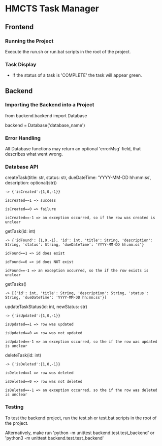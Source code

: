 # HMCTS Task Manager

## Frontend

### Running the Project

Execute the run.sh or run.bat scripts in the root of the project.

### Task Display

- If the status of a task is 'COMPLETE' the task will appear green.

## Backend

### Importing the Backend into a Project

from backend.backend import Database

backend = Database('database_name')

### Error Handling

All Database functions may return an optional 'errorMsg' field, that describes what went wrong.

### Database API

createTask(title: str, status: str, dueDateTime: 'YYYY-MM-DD hh:mm:ss', description: optional(str))

    -> {'isCreated':{1,0,-1}}

    isCreated==1 => success

    isCreated==0 => failure

    isCreated==-1 => an exception occurred, so if the row was created is unclear

getTask(id: int)

    -> {'idFound': {1,0,-1}, 'id': int, 'title': String, 'description': String, 'status': String, 'dueDateTime': 'YYYY-MM-DD hh:mm:ss'}

    idFound==1 => id does exist

    idFound==0 => id does NOT exist

    idFound==-1 => an exception occurred, so the if the row exists is unclear

getTasks()

    -> [{'id': int, 'title': String, 'description': String, 'status': String, 'dueDateTime': 'YYYY-MM-DD hh:mm:ss'}]

updateTaskStatus(id: int, newStatus: str)

    -> {'isUpdated':{1,0,-1}}

    isUpdated==1 => row was updated

    isUpdated==0 => row was not updated

    isUpdated==-1 => an exception occurred, so the if the row was updated is unclear

deleteTask(id: int)

    -> {'isDeleted':{1,0,-1}}

    isDeleted==1 => row was deleted

    isDeleted==0 => row was not deleted
    
    isDeleted==-1 => an exception occurred, so the if the row was deleted is unclear

### Testing

To test the backend project, run the test.sh or test.bat scripts in the root of the project.

Alternatively, make run 'python -m unittest backend.test.test_backend' or 'python3 -m unittest backend.test.test_backend'